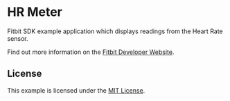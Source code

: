 # HR Meter

Fitbit SDK example application which displays readings from the Heart Rate
sensor.

Find out more information on the
[Fitbit Developer Website](https://dev.fitbit.com).

## License

This example is licensed under the [MIT License](./LICENSE).

